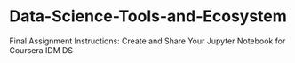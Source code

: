 # Data-Science-Tools-and-Ecosystem
Final Assignment Instructions: Create and Share Your Jupyter Notebook for Coursera IDM DS
